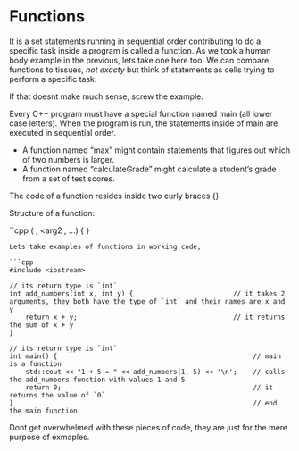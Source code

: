 # Functions

It is a set statements running in sequential order contributing to do a specific task 
inside a program is called a function. As we took a human body example in the previous, lets take 
one here too. We can compare functions to tissues, *not exacty* but think of statements as cells 
trying to perform a specific task.

If that doesnt make much sense, screw the example.

Every C++ program must have a special function named main (all lower case letters). 
When the program is run, the statements inside of main are executed in sequential order.

- A function named “max” might contain statements that figures out which of two numbers is larger. 
- A function named “calculateGrade” might calculate a student’s grade from a set of test scores. 

The code of a function resides inside two curly braces {}.

Structure of a function:

``cpp
<return type> <name>( <arg1> , <arg2 , ...) {
	<statments>
}

```
Lets take examples of functions in working code,

```cpp
#include <iostream>

// its return type is `int`
int add_numbers(int x, int y) {                         // it takes 2 arguments, they both have the type of `int` and their names are x and y
    return x + y;                                       // it returns the sum of x + y
}

// its return type is `int`
int main() {                                                 // main is a function
    std::cout << "1 + 5 = " << add_numbers(1, 5) << '\n';    // calls the add_numbers function with values 1 and 5
    return 0;                                                // it returns the value of `0`
}                                                            // end the main function
```

Dont get overwhelmed with these pieces of code, they are just for the mere purpose of exmaples.
